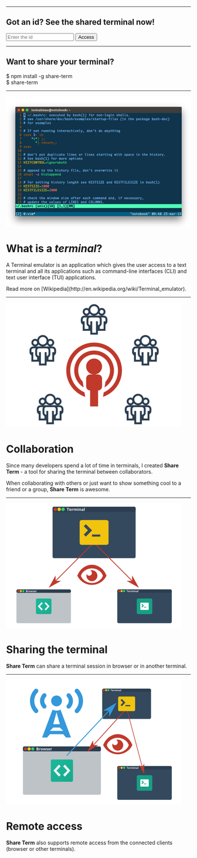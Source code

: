 <hr> <div class="text-center provide-ip"> <h2>Got an id? See the shared terminal now!</h2> <form action="/term" method="get"> <input type="text" name="id" class="form-elm" placeholder="Enter the id" /> <button type="submit" class="btn bg-black">Access</button> </form> </div> <hr> <div class="text-center provide-ip"> <h2>Want to share your terminal?</h2> <div class="installation share-term monospace"> <span class="no-select">$ </span><span>npm install -g share-term</span> <br> <span class="no-select">$ </span><span>share-term</span> <br> </pre> </div> <hr> <div class="section"> <img src="images/1.png" class="pull-left"> <div class="description text-left"> <h1>What is a <em>terminal</em>?</h1> <p>A Terminal emulator is an application which gives the user access to a text terminal and all its applications such as command-line interfaces (CLI) and text user interface (TUI) applications.</p> <p>Read more on [Wikipedia](http://en.wikipedia.org/wiki/Terminal_emulator).</p> </div> </div> <hr> <div class="section"> <img src="images/2.png" class="pull-right"> <div class="description text-right"> <h1>Collaboration</h1> <p>Since many developers spend a lot of time in terminals, I created <strong>Share Term</strong> - a tool for sharing the terminal between collaborators.</p> <p>When collaborating with others or just want to show something cool to a friend or a group, <strong>Share Term</strong> is awesome.</p> </div> </div> <hr> <div class="section"> <img src="images/3.png" class="pull-left"> <div class="description text-left"> <h1>Sharing the terminal</h1> <p><strong>Share Term</strong> can share a terminal session in browser or in another terminal.</p> </div> </div> <hr> <div class="section"> <img src="images/4.png" class="pull-right"> <div class="description text-right"> <h1>Remote access</h1> <p><strong>Share Term</strong> also supports remote access from the connected clients (browser or other terminals).</p> </div> </div>